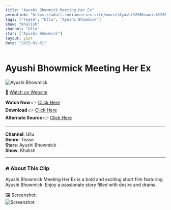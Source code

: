 ```yaml
---
title: "Ayushi Bhowmick Meeting Her Ex"
permalink: "https://adult.indianseries.site/movie/Ayushi%20Bhowmick%20Meeting%20Her%20Ex"
tags: ["Tease", "Ullu", "Ayushi Bhowmick"]
show: "Khalish"
channel: "Ullu"
star: ["Ayushi Bhowmick"]
layout: post
date: "2025-01-01"
---
```


# Ayushi Bhowmick Meeting Her Ex

![Ayushi Bhowmick](https://shorts.desisins.com/wp-content/uploads/2024/05/Ayushi-meeting-her-Ex-Khalish-Ullu-DesiSins.com_.jpg)

🔗 [Watch on Website](https://adult.indianseries.site/movie/Ayushi%20Bhowmick%20Meeting%20Her%20Ex)

**Watch Now** 👉 [Click Here](https://adult.indianseries.site/movie/Ayushi%20Bhowmick%20Meeting%20Her%20Ex)  
**Download** 👉 [Click Here](https://adult.indianseries.site/movie/Ayushi%20Bhowmick%20Meeting%20Her%20Ex)  
**Alternate Source** 👉 [Click Here](https://adult.indianseries.site/movie/Ayushi%20Bhowmick%20Meeting%20Her%20Ex)

---

**Channel**: Ullu  
**Genre**: Tease  
**Stars**: Ayushi Bhowmick  
**Show**: Khalish

---

### 🔥 About This Clip

Ayushi Bhowmick Meeting Her Ex is a bold and exciting short film featuring Ayushi Bhowmick. Enjoy a passionate story filled with desire and drama.
 
🖼️ Screenshot:  
![Screenshot](https://shorts.desisins.com/wp-content/uploads/2024/05/Ayushi-meeting-her-Ex-Khalish-Ullu-DesiSins.com_.jpg)
